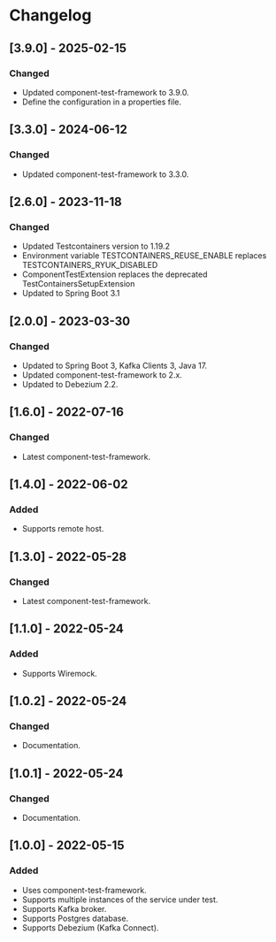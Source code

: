# Changelog

## [3.9.0] - 2025-02-15
### Changed
- Updated component-test-framework to 3.9.0.
- Define the configuration in a properties file.

## [3.3.0] - 2024-06-12
### Changed
- Updated component-test-framework to 3.3.0.

## [2.6.0] - 2023-11-18
### Changed
- Updated Testcontainers version to 1.19.2
- Environment variable TESTCONTAINERS_REUSE_ENABLE replaces TESTCONTAINERS_RYUK_DISABLED
- ComponentTestExtension replaces the deprecated TestContainersSetupExtension
- Updated to Spring Boot 3.1

## [2.0.0] - 2023-03-30
### Changed
- Updated to Spring Boot 3, Kafka Clients 3, Java 17.
- Updated component-test-framework to 2.x.
- Updated to Debezium 2.2.

## [1.6.0] - 2022-07-16
### Changed
- Latest component-test-framework.

## [1.4.0] - 2022-06-02
### Added
- Supports remote host.

## [1.3.0] - 2022-05-28
### Changed
- Latest component-test-framework.

## [1.1.0] - 2022-05-24
### Added
- Supports Wiremock.

## [1.0.2] - 2022-05-24
### Changed
- Documentation.

## [1.0.1] - 2022-05-24
### Changed
- Documentation.

## [1.0.0] - 2022-05-15
### Added
- Uses component-test-framework.
- Supports multiple instances of the service under test.
- Supports Kafka broker.
- Supports Postgres database.
- Supports Debezium (Kafka Connect).
